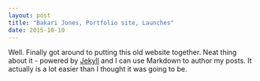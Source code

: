```yaml
---
layout: post
title: "Bakari Jones, Portfolio site, Launches"
date: 2015-10-10
---
```


Well. Finally got around to putting this old website together. 
Neat thing about it - powered by [Jekyll](http://jekyllrb.com) and 
I can use Markdown to author my posts. It actually is a lot easier than I thought it was going to be.
